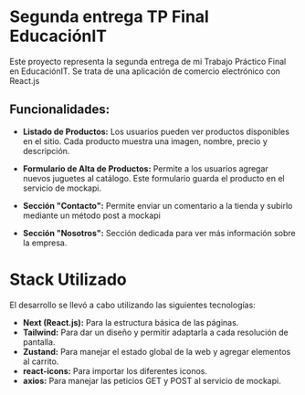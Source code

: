 # Segunda entrega TP Final EducaciónIT

Este proyecto representa la segunda entrega de mi Trabajo Práctico Final en EducaciónIT. Se trata de una aplicación de comercio electrónico con React.js

## Funcionalidades:

-   **Listado de Productos:** Los usuarios pueden ver productos disponibles en el sitio. Cada producto muestra una imagen, nombre, precio y descripción.

-   **Formulario de Alta de Productos:** Permite a los usuarios agregar nuevos juguetes al catálogo. Este formulario guarda el producto en el servicio de mockapi.

-   **Sección "Contacto":** Permite enviar un comentario a la tienda y subirlo mediante un método post a mockapi

-   **Sección "Nosotros":** Sección dedicada para ver más información sobre la empresa.

# Stack Utilizado

El desarrollo se llevó a cabo utilizando las siguientes tecnologías:

-   **Next (React.js):** Para la estructura básica de las páginas.
-   **Tailwind:** Para dar un diseño y permitir adaptarla a cada resolución de pantalla.
-   **Zustand:** Para manejar el estado global de la web y agregar elementos al carrito.
-   **react-icons:** Para importar los diferentes iconos.
-   **axios:** Para manejar las peticios GET y POST al servicio de mockapi.
